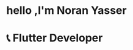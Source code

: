  
  #                                 hello ,I'm Noran Yasser

  #                              📞 Flutter Developer 

<!---
noRan56/noRan56 is a ✨ special ✨ repository because its `README.md` (this file) appears on your GitHub profile.
You can click the Preview link to take a look at your changes.
--->

